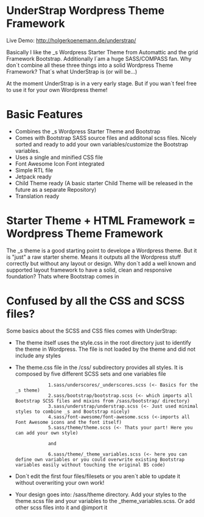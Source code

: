 UnderStrap Wordpress Theme Framework
===

Live Demo: http://holgerkoenemann.de/understrap/

Basically I like the _s Wordpress Starter Theme from Automattic and the grid Framework Bootstrap. Additionally I´am a huge SASS/COMPASS fan. Why don´t combine all these three things into a solid Wordpress Theme Framework?
That´s what UnderStrap is (or will be...)

At the moment UnderStrap is in a very early stage. But if you wan´t feel free to use it for your own Wordpress theme!

Basic Features
=
- Combines the _s Wordpress Starter Theme and Bootstrap
- Comes with Bootstrap SASS source files and additonal scss files. Nicely sorted and ready to add your own variables/customize the Bootstrap variables.
- Uses a single and minified CSS file 
- Font Awesome Icon Font integrated
- Simple RTL file
- Jetpack ready
- Child Theme ready (A basic starter Child Theme will be released in the future as a separate Repository)
- Translation ready

Starter Theme + HTML Framework = Wordpress Theme Framework
=
The _s theme is a good starting point to develope a Wordpress theme. But it is "just" a raw starter sheme. Means it outputs all the Wordpress stuff correctly but without any layout or design.
Why don´t add a well known and supported layout framework to have a solid, clean and responsive foundation? Thats where Bootstrap comes in

Confused by all the CSS and SCSS files?
=
Some basics about the SCSS and CSS files comes with UnderStrap:
- The theme itself uses the style.css in the root directory just to identify the theme in Wordpress. The file is not loaded by the theme and did not include any styles
- The theme.css file in the /css/ subdirectory provides all styles. It is composed by five different SCSS sets and one variables file

                  1.sass/underscores/_underscores.scss (<- Basics for the _s theme)
                  2.sass/bootstrap/bootstrap.scss (<- which imports all Bootstrap SCSS files and mixins from /sass/bootstrap/ directory)
                  3.sass/understrap/understrap.scss (<- Just used minimal styles to combine _s and Bootstrap nicely)
                  4.sass/font-awesome/font-awesome.scss (<-imports all Font Awesome icons and the font itself)
                  5.sass/theme/theme.scss (<- Thats your part! Here you can add your own style) 
                  
                  and
                  
                  6.sass/theme/_theme_variables.scss (<- here you can define own variables or you could overwrite existing Bootstrap variables easily without touching the original BS code)

- Don´t edit the first four files/filesets or you aren´t able to update it without overwriting your own work!
- Your design goes into: /sass/theme directory. Add your styles to the theme.scss file and your variables to the _theme_variables.scss. Or add other scss files into it and @import it


